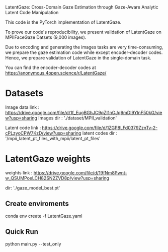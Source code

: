 
#
LatentGaze: Cross-Domain Gaze Estimation through Gaze-Aware Analytic Latent Code Manipulation

This code is the PyTorch implementation of LatentGaze.

To prove our code's reproducibility, we present validation of LatentGaze on MPIIFaceGaze Datsets (9,000 images).

Due to encoding and generating the images tasks are very time-consuming, we prepare the gaze estimation code while except encoder-decoder codes. Hence, we prepare validation of LatentGaze in the single-domain task.

You can find the encoder-decoder codes at https://anonymous.4open.science/r/LatentGaze/


# Datasets
Image data link : https://drive.google.com/file/d/1f_EugBGhJC9qZI1nOJq9mDI9YlnF50kG/view?usp=sharing
Images dir : './dataset/MPII_validation'

Latent code link : https://drive.google.com/file/d/1ZGP8LFd0379ZznTv-2-cPLzyoCPW7KzD/view?usp=sharing
latent codes dir : '/mpii_latent_pt_files_with_mpii/latent_pt_files'

# LatentGaze weights
weights link : https://drive.google.com/file/d/19fNm8Pwnt-w_QSUMPoeLCH82SN2ZVD8p/view?usp=sharing

dir:
'./gaze_model_best.pt'

## Create enviroments
conda env create -f LatentGaze.yaml

## Quick Run
python main.py --test_only